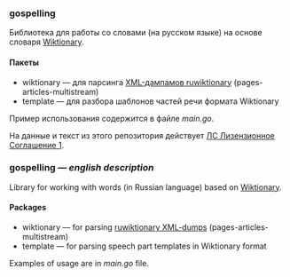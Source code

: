### gospelling
Библиотека для работы со словами (на русском языке) на основе словаря [Wiktionary](https://www.wiktionary.org/).

#### Пакеты
* wiktionary — для парсинга [XML-дампамов ruwiktionary](https://dumps.wikimedia.org/backup-index.html) (pages-articles-multistream)
* template — для разбора шаблонов частей речи формата Wiktionary

Пример использования содержится в файле *main.go*.

На данные и текст из этого репозитория действует [ЛС Лизензионное Соглашение 1](https://github.com/dvoeglazyi/accord/blob/main/LICENSE-1).

### gospelling — *english description*
Library for working with words (in Russian language) based on [Wiktionary](https://www.wiktionary.org/).

#### Packages
* wiktionary — for parsing [ruwiktionary XML-dumps](https://dumps.wikimedia.org/backup-index.html) (pages-articles-multistream)
* template — for parsing speech part templates in Wiktionary format

Examples of usage are in *main.go* file.